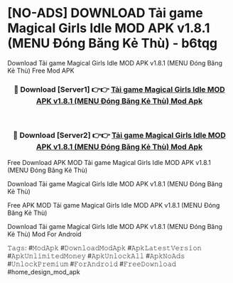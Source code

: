 # [NO-ADS] DOWNLOAD Tải game Magical Girls Idle MOD APK v1.8.1 (MENU Đóng Băng Kẻ Thù) - b6tqg
Download Tải game Magical Girls Idle MOD APK v1.8.1 (MENU Đóng Băng Kẻ Thù) Free Mod APK

<div align="center">
<h3>🔴 Download [Server1] 👉👉 <a href="https://apk-comot.site?title=Tải_game_Magical_Girls_Idle_MOD_APK_v1.8.1_(MENU_Đóng_Băng_Kẻ_Thù)">Tải game Magical Girls Idle MOD APK v1.8.1 (MENU Đóng Băng Kẻ Thù) Mod Apk</a></h3><br>

<h3>🔴 Download [Server2] 👉👉 <a href="https://apk-comot.site?title=Tải_game_Magical_Girls_Idle_MOD_APK_v1.8.1_(MENU_Đóng_Băng_Kẻ_Thù)">Tải game Magical Girls Idle MOD APK v1.8.1 (MENU Đóng Băng Kẻ Thù) Mod Apk</a></h3>
</div>


Free Download APK MOD Tải game Magical Girls Idle MOD APK v1.8.1 (MENU Đóng Băng Kẻ Thù)

Download Tải game Magical Girls Idle MOD APK v1.8.1 (MENU Đóng Băng Kẻ Thù) 

Free APK MOD Tải game Magical Girls Idle MOD APK v1.8.1 (MENU Đóng Băng Kẻ Thù) 

Download Tải game Magical Girls Idle MOD APK v1.8.1 (MENU Đóng Băng Kẻ Thù) Mod For Android

𝚃𝚊𝚐𝚜: #𝙼𝚘𝚍𝙰𝚙𝚔 #𝙳𝚘𝚠𝚗𝚕𝚘𝚊𝚍𝙼𝚘𝚍𝙰𝚙𝚔 #𝙰𝚙𝚔𝙻𝚊𝚝𝚎𝚜𝚝𝚅𝚎𝚛𝚜𝚒𝚘𝚗 #𝙰𝚙𝚔𝚄𝚗𝚕𝚒𝚖𝚒𝚝𝚎𝚍𝙼𝚘𝚗𝚎𝚢 #𝙰𝚙𝚔𝚄𝚗𝚕𝚘𝚌𝚔𝙰𝚕𝚕 #𝙰𝚙𝚔𝙽𝚘𝙰𝚍𝚜 #𝚄𝚗𝚕𝚘𝚌𝚔𝙿𝚛𝚎𝚖𝚒𝚞𝚖 #𝙵𝚘𝚛𝙰𝚗𝚍𝚛𝚘𝚒𝚍 #𝙵𝚛𝚎𝚎𝙳𝚘𝚠𝚗𝚕𝚘𝚊𝚍 #home_design_mod_apk